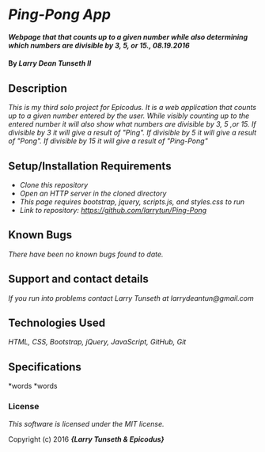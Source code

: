 # _Ping-Pong App_

#### _Webpage that that counts up to a given number while also determining which numbers are divisible by 3, 5, or 15., 08.19.2016_

#### By _**Larry Dean Tunseth II**_

## Description

_This is my third solo project for Epicodus. It is a web application that counts up to a given number entered by the user. While visibly counting up to the entered number it will also show what numbers are divisible by 3, 5 ,or 15. If divisible by 3 it will give a result of "Ping". If divisible by 5 it will give a result of "Pong". If divisible by 15 it will give a result of "Ping-Pong"_

## Setup/Installation Requirements

* _Clone this repository_
* _Open an HTTP server in the cloned directory_
* _This page requires bootstrap, jquery, scripts.js, and styles.css to run_
* _Link to repository: https://github.com/larrytun/Ping-Pong_


## Known Bugs

_There have been no known bugs found to date._

## Support and contact details

_If you run into problems contact Larry Tunseth at larrydeantun@gmail.com_

## Technologies Used

_HTML, CSS, Bootstrap, jQuery, JavaScript, GitHub, Git_

## Specifications
*words
  *words


### License

*This software is licensed under the MIT license.*

Copyright (c) 2016 **_{Larry Tunseth & Epicodus}_**
